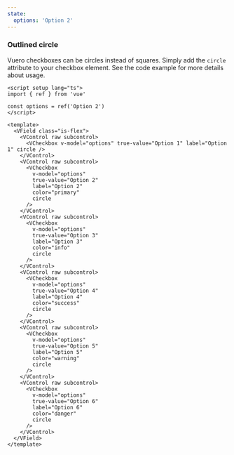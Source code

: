 ```yaml
---
state:
  options: 'Option 2'
---
```


### Outlined circle

Vuero checkboxes can be circles instead of squares. Simply add the `circle`
attribute to your checkbox element.
See the code example for more details about usage.

<!--code-->

```vue
<script setup lang="ts">
import { ref } from 'vue'

const options = ref('Option 2')
</script>

<template>
  <VField class="is-flex">
    <VControl raw subcontrol>
      <VCheckbox v-model="options" true-value="Option 1" label="Option 1" circle />
    </VControl>
    <VControl raw subcontrol>
      <VCheckbox
        v-model="options"
        true-value="Option 2"
        label="Option 2"
        color="primary"
        circle
      />
    </VControl>
    <VControl raw subcontrol>
      <VCheckbox
        v-model="options"
        true-value="Option 3"
        label="Option 3"
        color="info"
        circle
      />
    </VControl>
    <VControl raw subcontrol>
      <VCheckbox
        v-model="options"
        true-value="Option 4"
        label="Option 4"
        color="success"
        circle
      />
    </VControl>
    <VControl raw subcontrol>
      <VCheckbox
        v-model="options"
        true-value="Option 5"
        label="Option 5"
        color="warning"
        circle
      />
    </VControl>
    <VControl raw subcontrol>
      <VCheckbox
        v-model="options"
        true-value="Option 6"
        label="Option 6"
        color="danger"
        circle
      />
    </VControl>
  </VField>
</template>
```

<!--/code-->

<!--example-->

<VField class="is-flex">
  <VControl raw subcontrol>
    <VCheckbox
      v-model="frontmatter.state.options"
      trueValue="Option 1"
      label="Option 1"
      circle
    />
  </VControl>
  <VControl raw subcontrol>
    <VCheckbox
      v-model="frontmatter.state.options"
      trueValue="Option 2"
      label="Option 2"
      color="primary"
      circle
    />
  </VControl>
  <VControl raw subcontrol>
    <VCheckbox
      v-model="frontmatter.state.options"
      trueValue="Option 3"
      label="Option 3"
      color="info"
      circle
    />
  </VControl>
  <VControl raw subcontrol>
    <VCheckbox
      v-model="frontmatter.state.options"
      trueValue="Option 4"
      label="Option 4"
      color="success"
      circle
    />
  </VControl>
  <VControl raw subcontrol>
    <VCheckbox
      v-model="frontmatter.state.options"
      trueValue="Option 5"
      label="Option 5"
      color="warning"
      circle
    />
  </VControl>
  <VControl raw subcontrol>
    <VCheckbox
      v-model="frontmatter.state.options"
      trueValue="Option 6"
      label="Option 6"
      color="danger"
      circle
    />
  </VControl>
</VField>

<!--/example-->
